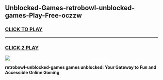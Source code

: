 
## Unblocked-Games-retrobowl-unblocked-games-Play-Free-oczzw
<h3>
<a href="https://premium76.site?title=retrobowl-unblocked-games&ref=21A">CLICK TO PLAY</a></h3>
<hr>

<h3>
<a href="https://premium76.site?title=retrobowl-unblocked-games&ref=21A">CLICK 2 PLAY</a>
  
</h3>

<a href="https://premium76.site?title=retrobowl-unblocked-games&ref=21A"><img src="https://clearcache.store/games.png"></a>


**retrobowl-unblocked-games games unblocked: Your Gateway to Fun and Accessible Online Gaming**
